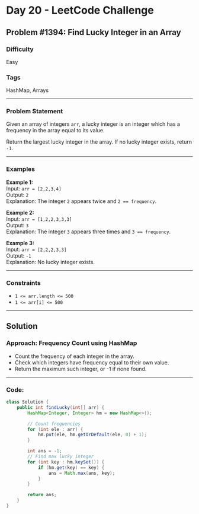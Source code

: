 # Day 20 - LeetCode Challenge

## Problem #1394: Find Lucky Integer in an Array

### Difficulty
Easy

### Tags
HashMap, Arrays

---

### Problem Statement

Given an array of integers `arr`, a lucky integer is an integer which has a frequency in the array equal to its value.

Return the largest lucky integer in the array. If no lucky integer exists, return `-1`.

---

### Examples

**Example 1:**  
Input: `arr = [2,2,3,4]`  
Output: `2`  
Explanation: The integer `2` appears twice and `2 == frequency`.

**Example 2:**  
Input: `arr = [1,2,2,3,3,3]`  
Output: `3`  
Explanation: The integer `3` appears three times and `3 == frequency`.

**Example 3:**  
Input: `arr = [2,2,2,3,3]`  
Output: `-1`  
Explanation: No lucky integer exists.

---

### Constraints

- `1 <= arr.length <= 500`  
- `1 <= arr[i] <= 500`

---

## Solution

### Approach: Frequency Count using HashMap

- Count the frequency of each integer in the array.
- Check which integers have frequency equal to their own value.
- Return the maximum such integer, or -1 if none found.

---

### Code:

```java
class Solution {
    public int findLucky(int[] arr) {
        HashMap<Integer, Integer> hm = new HashMap<>();

        // Count frequencies
        for (int ele : arr) {
            hm.put(ele, hm.getOrDefault(ele, 0) + 1);
        }

        int ans = -1;
        // Find max lucky integer
        for (int key : hm.keySet()) {
            if (hm.get(key) == key) {
                ans = Math.max(ans, key);
            }
        }

        return ans;
    }
}